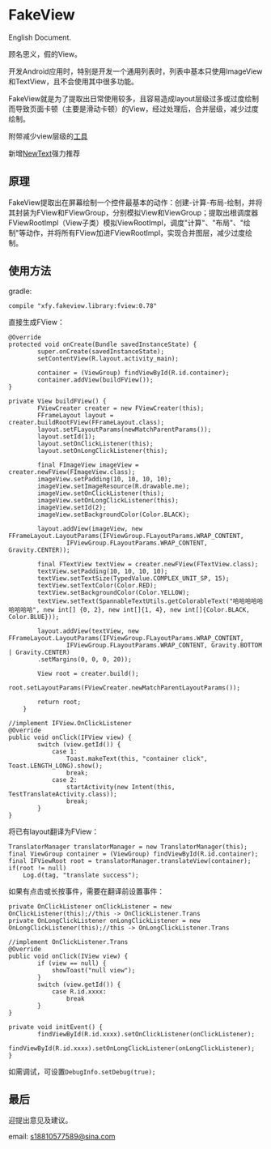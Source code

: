 # FakeView
English Document.

顾名思义，假的View。

开发Android应用时，特别是开发一个通用列表时，列表中基本只使用ImageView和TextView，且不会使用其中很多功能。

FakeView就是为了提取出日常使用较多，且容易造成layout层级过多或过度绘制而导致页面卡顿（主要是滑动卡顿）的View，经过处理后，合并层级，减少过度绘制。

附带减少view层级的[工具](Tools.MD)

新增[NewText](NewText.MD)强力推荐

## 原理
FakeView提取出在屏幕绘制一个控件最基本的动作：创建-计算-布局-绘制，并将其封装为FView和FViewGroup，分别模拟View和ViewGroup；提取出根调度器FViewRootImpl（View子类）模拟ViewRootImpl，调度"计算"、"布局"、"绘制"等动作，并将所有FView加进FViewRootImpl，实现合并图层，减少过度绘制。

## 使用方法
gradle:
```
compile "xfy.fakeview.library:fview:0.78"
```
直接生成FView：
```
@Override
protected void onCreate(Bundle savedInstanceState) {
        super.onCreate(savedInstanceState);
        setContentView(R.layout.activity_main);

        container = (ViewGroup) findViewById(R.id.container);
        container.addView(buildFView());
}

private View buildFView() {
        FViewCreater creater = new FViewCreater(this);
        FFrameLayout layout = creater.buildRootFView(FFrameLayout.class);
        layout.setFLayoutParams(newMatchParentParams());
        layout.setId(1);
        layout.setOnClickListener(this);
        layout.setOnLongClickListener(this);

        final FImageView imageView = creater.newFView(FImageView.class);
        imageView.setPadding(10, 10, 10, 10);
        imageView.setImageResource(R.drawable.me);
        imageView.setOnClickListener(this);
        imageView.setOnLongClickListener(this);
        imageView.setId(2);
        imageView.setBackgroundColor(Color.BLACK);

        layout.addView(imageView, new FFrameLayout.LayoutParams(IFViewGroup.FLayoutParams.WRAP_CONTENT,
                IFViewGroup.FLayoutParams.WRAP_CONTENT, Gravity.CENTER));

        final FTextView textView = creater.newFView(FTextView.class);
        textView.setPadding(10, 10, 10, 10);
        textView.setTextSize(TypedValue.COMPLEX_UNIT_SP, 15);
        textView.setTextColor(Color.RED);
        textView.setBackgroundColor(Color.YELLOW);
        textView.setText(SpannableTextUtils.getColorableText("哈哈哈哈哈哈哈哈哈", new int[] {0, 2}, new int[]{1, 4}, new int[]{Color.BLACK, Color.BLUE}));

        layout.addView(textView, new FFrameLayout.LayoutParams(IFViewGroup.FLayoutParams.WRAP_CONTENT,
                IFViewGroup.FLayoutParams.WRAP_CONTENT, Gravity.BOTTOM | Gravity.CENTER)
        .setMargins(0, 0, 0, 20));

        View root = creater.build();
        root.setLayoutParams(FViewCreater.newMatchParentLayoutParams());

        return root;
    }

//implement IFView.OnClickListener
@Override
public void onClick(IFView view) {
        switch (view.getId()) {
            case 1:
                Toast.makeText(this, "container click", Toast.LENGTH_LONG).show();
                break;
            case 2:
                startActivity(new Intent(this, TestTranslateActivity.class));
                break;
        }
}
```
将已有layout翻译为FView：
```
TranslatorManager translatorManager = new TranslatorManager(this);
final ViewGroup container = (ViewGroup) findViewById(R.id.container);
final IFViewRoot root = translatorManager.translateView(container);
if(root != null)
    Log.d(tag, "translate success");
```
如果有点击或长按事件，需要在翻译前设置事件：
```
private OnClickListener onClickListener = new OnClickListener(this);//this -> OnClickListener.Trans
private OnLongClickListener onLongClickListener = new OnLongClickListener(this);//this -> OnLongClickListener.Trans

//implement OnClickListener.Trans
@Override
public void onClick(IView view) {
        if (view == null) {
            showToast("null view");
        }
        switch (view.getId()) {
            case R.id.xxxx:
                break
        }
}

private void initEvent() {
        findViewById(R.id.xxxx).setOnClickListener(onClickListener);
        findViewById(R.id.xxxx).setOnLongClickListener(onLongClickListener);
}
```
如需调试，可设置`DebugInfo.setDebug(true);`
## 最后
迎提出意见及建议。

email: s18810577589@sina.com